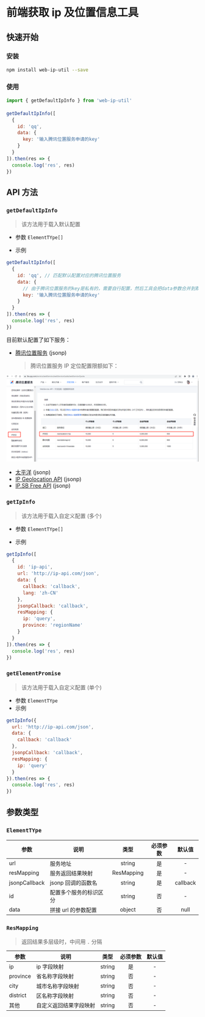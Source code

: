 # 前端获取 ip 及位置信息工具

## 快速开始

### 安装

```bash
npm install web-ip-util --save
```

### 使用

```javascript
import { getDefaultIpInfo } from 'web-ip-util'

getDefaultIpInfo([
  {
    id: 'qq',
    data: {
      key: '输入腾讯位置服务申请的key'
    }
  }
]).then(res => {
  console.log('res', res)
})
```

## API 方法

### `getDefaultIpInfo`

> 该方法用于载入默认配置

- 参数 `ElementTYpe[]`

- 示例

```javascript
getDefaultIpInfo([
  {
    id: 'qq', // 匹配默认配置对应的腾讯位置服务
    data: {
      // 由于腾讯位置服务的key是私有的，需要自行配置，然后工具会把data参数合并到默认配置中
      key: '输入腾讯位置服务申请的key'
    }
  }
]).then(res => {
  console.log('res', res)
})
```

目前默认配置了如下服务：

- [腾讯位置服务](https://lbs.qq.com/service/webService/webServiceGuide/webServiceIp) (jsonp)

  > 腾讯位置服务 IP 定位配置限额如下：

![](腾讯位置服务IP定位配置限额.png)

- [太平洋](https://whois.pconline.com.cn/) (jsonp)
- [IP Geolocation API](https://ip-api.com/) (jsonp)
- [IP.SB Free API](https://ip.sb/api/) (jsonp)

### `getIpInfo`

> 该方法用于载入自定义配置 (多个)

- 参数 `ElementTYpe[]`

- 示例

```javascript
getIpInfo([
  {
    id: 'ip-api',
    url: 'http://ip-api.com/json',
    data: {
      callback: 'callback',
      lang: 'zh-CN'
    },
    jsonpCallback: 'callback',
    resMapping: {
      ip: 'query',
      province: 'regionName'
    }
  }
]).then(res => {
  console.log('res', res)
})
```

### `getElementPromise`

> 该方法用于载入自定义配置 (单个)

- 参数 `ElementTYpe`
- 示例

```javascript
getIpInfo({
  url: 'http://ip-api.com/json',
  data: {
    callback: 'callback'
  },
  jsonpCallback: 'callback',
  resMapping: {
    ip: 'query'
  }
}).then(res => {
  console.log('res', res)
})
```

## 参数类型

### `ElementTYpe`

| 参数          | 说明                   |    类型    | 必须参数 |  默认值  |
| ------------- | ---------------------- | :--------: | :------: | :------: |
| url           | 服务地址               |   string   |    是    |    -     |
| resMapping    | 服务返回结果映射       | ResMapping |    是    |    -     |
| jsonpCallback | jsonp 回调的函数名     |   string   |    是    | callback |
| id            | 配置多个服务的标识区分 |   string   |    否    |    -     |
| data          | 拼接 url 的参数配置    |   object   |    否    |   null   |

### `ResMapping`

> 返回结果多层级时，中间用 `.` 分隔

| 参数     | 说明                   |  类型  | 必须参数 | 默认值 |
| -------- | ---------------------- | :----: | :------: | :----: |
| ip       | ip 字段映射            | string |    是    |   -    |
| province | 省名称字段映射         | string |    否    |   -    |
| city     | 城市名称字段映射       | string |    否    |   -    |
| district | 区名称字段映射         | string |    否    |   -    |
| 其他     | 自定义返回结果字段映射 | string |    否    |   -    |
